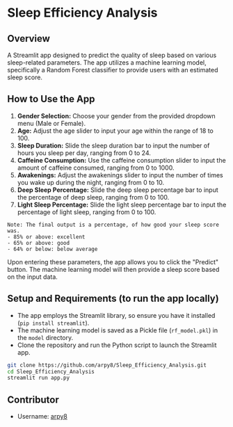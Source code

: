 # Sleep Efficiency Analysis

## Overview
A Streamlit app designed to predict the quality of sleep based on various sleep-related parameters. The app utilizes a machine learning model, specifically a Random Forest classifier to provide users with an estimated sleep score.

## How to Use the App
1. **Gender Selection:** Choose your gender from the provided dropdown menu (Male or Female).
2. **Age:** Adjust the age slider to input your age within the range of 18 to 100.
3. **Sleep Duration:** Slide the sleep duration bar to input the number of hours you sleep per day, ranging from 0 to 24.
4. **Caffeine Consumption:** Use the caffeine consumption slider to input the amount of caffeine consumed, ranging from 0 to 1000.
5. **Awakenings:** Adjust the awakenings slider to input the number of times you wake up during the night, ranging from 0 to 10.
6. **Deep Sleep Percentage:** Slide the deep sleep percentage bar to input the percentage of deep sleep, ranging from 0 to 100.
7. **Light Sleep Percentage:** Slide the light sleep percentage bar to input the percentage of light sleep, ranging from 0 to 100.

```
Note: The final output is a percentage, of how good your sleep score was.
- 85% or above: excellent
- 65% or above: good
- 64% or below: below average
```

Upon entering these parameters, the app allows you to click the "Predict" button. The machine learning model will then provide a sleep score based on the input data.

## Setup and Requirements (to run the app locally)
- The app employs the Streamlit library, so ensure you have it installed (`pip install streamlit`).
- The machine learning model is saved as a Pickle file (`rf_model.pkl`) in the `model` directory.
- Clone the repository and run the Python script to launch the Streamlit app.

```bash
git clone https://github.com/arpy8/Sleep_Efficiency_Analysis.git
cd Sleep_Efficiency_Analysis
streamlit run app.py
```

## Contributor
- Username: [arpy8](https://github.com/arpy8)